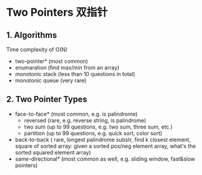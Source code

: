 # Two Pointers 双指针

## 1. Algorithms

Time complexity of O\(N\)

* two-pointer\* \(most common\)
* enumaration \(find max/min from an array\)
* monotonic stack \(less than 10 questions in total\)
* monotonic queue \(very rare\)

## 2. Two Pointer Types

* face-to-face\* \(most common, e.g. is palindrome\)
  * reversed \(rare, e.g. reverse string, is palindrome\)
  * two sum \(up to 99 questions, e.g. two sum, three sum, etc.\)
  * partition \(up to 99 questions, e.g. quick sort, color sort\)
* back-to-back \( rare, longest palindrome substr, find k closest element, square of sorted array: given a sorted pos/neg element array, what's the sorted squared element array\)
* same-directional\* \(most common as well, e.g. sliding window, fast&slow pointers\)



